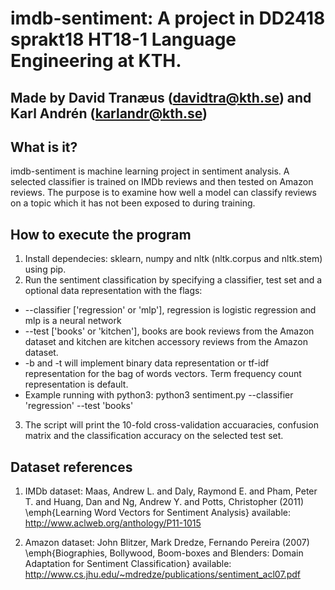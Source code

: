 # imdb-sentiment: A project in DD2418 sprakt18 HT18-1 Language Engineering at KTH.

## Made by David Tranæus (davidtra@kth.se) and Karl Andrén (karlandr@kth.se)

## What is it?
imdb-sentiment is machine learning project in sentiment analysis. A selected classifier is trained on IMDb reviews and then tested on Amazon reviews. The purpose is to examine how well a model can classify reviews on a topic which it has not been exposed to during training.

## How to execute the program
1. Install dependecies: sklearn, numpy and nltk (nltk.corpus and nltk.stem) using pip.
2. Run the sentiment classification by specifying a classifier, test set and a optional data representation with the flags:
  - --classifier ['regression' or 'mlp'], regression is logistic regression and mlp is a neural network
  - --test ['books' or 'kitchen'], books are book reviews from the Amazon dataset and kitchen are kitchen accessory reviews from the Amazon dataset.
  - -b and -t will implement binary data representation or tf-idf representation for the bag of words vectors. Term frequency count representation is default.
- Example running with python3: python3 sentiment.py --classifier 'regression' --test 'books'
3. The script will print the 10-fold cross-validation accuaracies, confusion matrix and the classification accuracy on the selected test set.

## Dataset references

1. IMDb dataset: Maas, Andrew L. and Daly, Raymond E. and Pham, Peter T. and Huang, Dan and Ng, Andrew Y. and Potts, Christopher (2011) \emph{Learning Word Vectors for Sentiment Analysis} available: http://www.aclweb.org/anthology/P11-1015

2. Amazon dataset: John Blitzer, Mark Dredze, Fernando Pereira (2007) \emph{Biographies, Bollywood, Boom-boxes and Blenders: Domain Adaptation for Sentiment Classification} available: http://www.cs.jhu.edu/~mdredze/publications/sentiment_acl07.pdf